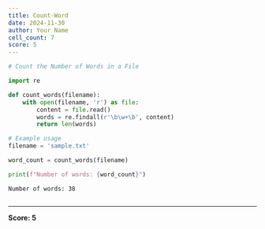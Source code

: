 ```yaml
---
title: Count-Word
date: 2024-11-30
author: Your Name
cell_count: 7
score: 5
---
```


```python
# Count the Number of Words in a File
```


```python
import re
```


```python
def count_words(filename):
    with open(filename, 'r') as file:
        content = file.read()
        words = re.findall(r'\b\w+\b', content)
        return len(words)
```


```python
# Example usage
filename = 'sample.txt'

```


```python
word_count = count_words(filename)

```


```python
print(f"Number of words: {word_count}")

```

    Number of words: 38



```python

```


---
**Score: 5**
